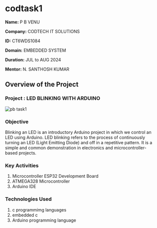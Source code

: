 # codtask1

**Name:** P B VENU

**Company:** CODTECH IT SOLUTIONS

**ID:**  CT6WDS1084

**Domain:** EMBEDDED SYSTEM

**Duration:** JUL to AUG 2024

**Mentor:** N. SANTHOSH KUMAR


## Overview of the Project

### Project : LED BLINKING WITH ARDUINO

![pb task1](https://github.com/user-attachments/assets/816b6d4e-fc03-4ca1-82fd-5a227eea0c0a)


### Objective 
Blinking an LED is an introductory Arduino project in which we control an LED using Arduino. LED blinking refers to the process of continuously turning an LED (Light Emitting Diode) and off in a repetitive pattern. It is a simple and common demonstration in electronics and microcontroller-based projects.

### Key Activities
1. Microcontroller ESP32 Development Board
2. ATMEGA328 Microcontroller
3. Arduino IDE

### Technologies Used
1. c programmimg languages
2. embedded c
3. Arduino programming language
